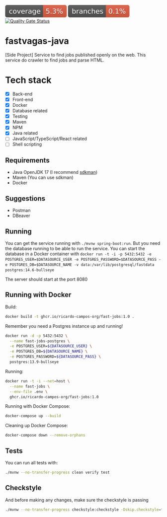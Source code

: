 ![Coverage](.github/badges/jacoco.svg)
![Branches](.github/badges/branches.svg)
[![Quality Gate Status](https://sonarcloud.io/api/project_badges/measure?project=ricardo-campos-org_onde-tem-vagas-api&metric=alert_status)](https://sonarcloud.io/summary/new_code?id=ricardo-campos-org_onde-tem-vagas-api)

# fastvagas-java
[Side Project] Service to find jobs published openly on the web. This service do crawler to find jobs and parse HTML.

# Tech stack
- [x] Back-end
- [x] Front-end
- [x] Docker
- [x] Database related
- [x] Testing
- [x] Maven
- [x] NPM
- [x] Java related
- [ ] JavaScript/TypeScript/React related
- [ ] Shell scripting

## Requirements

- Java OpenJDK 17 (I recommend [sdkman](https://sdkman.io/install))
- Maven (You can use sdkman)
- Docker

## Suggestions

- Postman
- DBeaver

## Running

You can get the service running with `./mvnw spring-boot:run`. But you
need the database running to be able to run the service. You can start
the database in a Docker container with `docker run -t -i -p 5432:5432
-e POSTGRES_USER=$DATASOURCE_USER -e POSTGRES_PASSWORD=$DATASOURCE_PASS
-e POSTGRES_DB=$DATASOURCE_NAME -v data:/var/lib/postgresql/fastdata postgres:14.6-bullseye`

The server should start at the port 8080

## Running with Docker

Build:
```bash
docker build -t ghcr.io/ricardo-campos-org/fast-jobs:1.0 .
```

Remember you need a Postgres instance up and running!
```bash
docker run -d -p 5432:5432 \
  --name fast-jobs-postgres \
  -e POSTGRES_USER=${DATASOURCE_USER} \
  -e POSTGRES_DB=${DATASOURCE_NAME} \
  -e POSTGRES_PASSWORD=${DATASOURCE_PASS} \
  postgres:13.9-bullseye
```

Running:
```bash
docker run -t -i --net=host \
  --name fast-jobs \
  --env-file .env \
  ghcr.io/ricardo-campos-org/fast-jobs:1.0
```

Running with Docker Compose:
```bash
docker-compose up --build
```

Cleaning up Docker Compose:
```bash
docker-compose down --remove-orphans
```
## Tests

You can run all tests with:
```bash
./mvnw --no-transfer-progress clean verify test
```

## Checkstyle

And before making any changes, make sure the checkstyle is passing
```bash
./mvnw --no-transfer-progress checkstyle:checkstyle -Dskip.checkstyle=false
```
